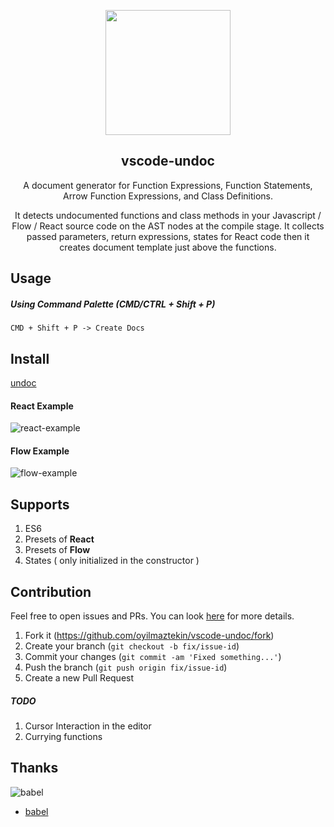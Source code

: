 <p align="center"><img src='https://github.com/oyilmaztekin/vscode-undoc/blob/dev/icon.png' width="200"></p>
<h2 align="center">vscode-undoc</h2>
<p align="center">
 A document generator for Function Expressions, Function Statements, Arrow Function Expressions, and Class Definitions. 
</p>
<p align="center">It detects undocumented functions and class methods in your Javascript / Flow / React source code on the AST nodes at the compile stage. It collects passed parameters, return expressions, states for React code then it creates document template just above the functions.
</p>

## Usage

##### Using Command Palette (CMD/CTRL + Shift + P)

`CMD + Shift + P -> Create Docs`

## Install
[undoc](https://marketplace.visualstudio.com/items?itemName=undoc.undoc)

#### React Example
![react-example](/assets/react-example.gif)

#### Flow Example
![flow-example](/assets/flow-example.gif)

## Supports

 1. ES6
 2. Presets of **React**
 3. Presets of **Flow**
 4. States ( only initialized in the constructor )

## Contribution
Feel free to open issues and PRs. You can look [here](https://github.com/oyilmaztekin/vscode-undoc/blob/master/CONTRIBUTING.md) for more details.

1. Fork it (https://github.com/oyilmaztekin/vscode-undoc/fork)
2. Create your branch (`git checkout -b fix/issue-id`)
3. Commit your changes (`git commit -am 'Fixed something...'`)
4. Push the branch (`git push origin fix/issue-id`)
5. Create a new Pull Request

##### TODO
1. Cursor Interaction in the editor
2. Currying functions

## Thanks
![babel](https://upload.wikimedia.org/wikipedia/commons/thumb/0/02/Babel_Logo.svg/512px-Babel_Logo.svg.png)
* [babel](https://github.com/babel)
